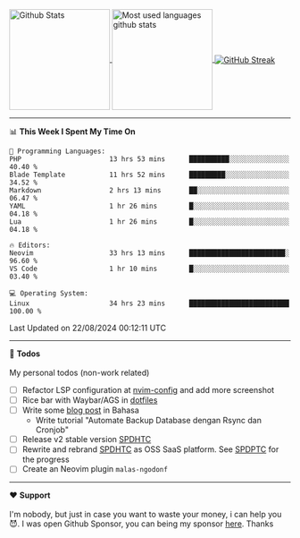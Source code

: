 <a href="https://github.com/anuraghazra/github-readme-stats">
  <img 
        height=180
        align="center" 
        src="https://github-readme-stats.vercel.app/api?username=rizkyilhampra&rank_icon=github&show_icons=true&theme=catppuccin_mocha&hide_border=true&include_all_commits=true&count_private=true&card_width=270" 
        alt="Github Stats" 
    />
</a>
<a href="https://github.com/anuraghazra/github-readme-stats">
  <img 
        height=180
        align="center" 
        src="https://github-readme-stats.vercel.app/api/top-langs/?username=rizkyilhampra&layout=compact&theme=catppuccin_mocha&hide_border=true&langs_count=8" 
        alt="Most used languages github stats" 
    />
</a>
<a href="https://git.io/streak-stats"><img src="https://streak-stats.demolab.com?user=rizkyilhampra&theme=catppuccin-mocha&hide_border=true" align="center" alt="GitHub Streak" /></a>

---

<!--START_SECTION:waka-->
📊 **This Week I Spent My Time On** 

```text
💬 Programming Languages: 
PHP                      13 hrs 53 mins      ██████████░░░░░░░░░░░░░░░   40.40 % 
Blade Template           11 hrs 52 mins      █████████░░░░░░░░░░░░░░░░   34.52 % 
Markdown                 2 hrs 13 mins       ██░░░░░░░░░░░░░░░░░░░░░░░   06.47 % 
YAML                     1 hr 26 mins        █░░░░░░░░░░░░░░░░░░░░░░░░   04.18 % 
Lua                      1 hr 26 mins        █░░░░░░░░░░░░░░░░░░░░░░░░   04.18 % 

🔥 Editors: 
Neovim                   33 hrs 13 mins      ████████████████████████░   96.60 % 
VS Code                  1 hr 10 mins        █░░░░░░░░░░░░░░░░░░░░░░░░   03.40 % 

💻 Operating System: 
Linux                    34 hrs 23 mins      █████████████████████████   100.00 % 
```


 Last Updated on 22/08/2024 00:12:11 UTC
<!--END_SECTION:waka-->

---

📒 **Todos**
<br>
<br>
My personal todos (non-work related)
- [ ] Refactor LSP configuration at [nvim-config](https://github.com/rizkyilhampra/nvim-config) and add more screenshot
- [ ] Rice bar with Waybar/AGS in [dotfiles](https://github.com/rizkyilhampra/dotfilesv2)
- [ ] Write some [blog post](https://github.com/rizkyilhampra/rizkyilhampra.github.io) in Bahasa
  - Write tutorial "Automate Backup Database dengan Rsync dan Cronjob"
- [ ] Release v2 stable version [SPDHTC](https://github.com/rizkyilhampra/spdhtc)
- [ ] Rewrite and rebrand [SPDHTC](https://github.com/rizkyilhampra/spdhtc) as OSS SaaS platform. See [SPDPTC](https://github.com/SPDPTC/SPDPTC) for the progress
- [ ] Create an Neovim plugin `malas-ngodonf`

---

♥️  **Support**
<br>
<br>
I'm nobody, but just in case you want to waste your money, i can help you 😈. I was open Github Sponsor, you can being my sponsor [here](https://github.com/sponsors/rizkyilhampra). Thanks
